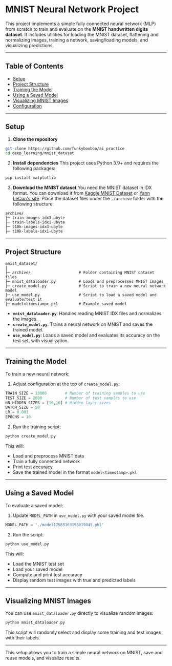 # MNIST Neural Network Project

This project implements a simple fully connected neural network (MLP) from scratch to train and evaluate on the **MNIST handwritten digits dataset**. It includes utilities for loading the MNIST dataset, flattening and normalizing images, training a network, saving/loading models, and visualizing predictions.

---

## Table of Contents

* [Setup](#setup)
* [Project Structure](#project-structure)
* [Training the Model](#training-the-model)
* [Using a Saved Model](#using-a-saved-model)
* [Visualizing MNIST Images](#visualizing-mnist-images)
* [Configuration](#configuration)

---

## Setup

1. **Clone the repository**

```bash
git clone https://github.com/funkybooboo/ai_practice
cd deep_learning/mnist_dataset
```

2. **Install dependencies**
   This project uses Python 3.9+ and requires the following packages:

```bash
pip install matplotlib
```

3. **Download the MNIST dataset**
   You need the MNIST dataset in IDX format. You can download it from [Kaggle MNIST Dataset](https://www.kaggle.com/datasets/hojjatk/mnist-dataset) or [Yann LeCun's site](http://yann.lecun.com/exdb/mnist/).
   Place the dataset files under the `./archive` folder with the following structure:

```
archive/
├─ train-images-idx3-ubyte
├─ train-labels-idx1-ubyte
├─ t10k-images-idx3-ubyte
├─ t10k-labels-idx1-ubyte
```

---

## Project Structure

```
mnist_dataset/
│
├─ archive/                     # Folder containing MNIST dataset files
├─ mnist_dataloader.py          # Loads and preprocesses MNIST images
├─ create_model.py              # Script to train a new neural network model
├─ use_model.py                 # Script to load a saved model and evaluate/test it
├─ model<timestamp>.pkl         # Example saved model
```

* **`mnist_dataloader.py`**: Handles reading MNIST IDX files and normalizes the images.
* **`create_model.py`**: Trains a neural network on MNIST and saves the trained model.
* **`use_model.py`**: Loads a saved model and evaluates its accuracy on the test set, with visualization.

---

## Training the Model

To train a new neural network:

1. Adjust configuration at the top of `create_model.py`:

```python
TRAIN_SIZE = 10000        # Number of training samples to use
TEST_SIZE = 2000          # Number of test samples to use
NN_HIDDEN_SIZES = [16,16] # Hidden layer sizes
BATCH_SIZE = 50
LR = 0.001
EPOCHS = 10
```

2. Run the training script:

```bash
python create_model.py
```

This will:

* Load and preprocess MNIST data
* Train a fully connected network
* Print test accuracy
* Save the trained model in the format `model<timestamp>.pkl`

---

## Using a Saved Model

To evaluate a saved model:

1. Update `MODEL_PATH` in `use_model.py` with your saved model file.

```python
MODEL_PATH = './model17565163193815045.pkl'
```

2. Run the script:

```bash
python use_model.py
```

This will:

* Load the MNIST test set
* Load your saved model
* Compute and print test accuracy
* Display random test images with true and predicted labels

---

## Visualizing MNIST Images

You can use `mnist_dataloader.py` directly to visualize random images:

```bash
python mnist_dataloader.py
```

This script will randomly select and display some training and test images with their labels.

---

This setup allows you to train a simple neural network on MNIST, save and reuse models, and visualize results.
